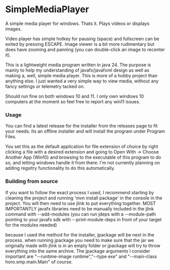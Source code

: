 # SimpleMediaPlayer
A simple media player for windows. Thats it. Plays videos or displays images.

Video player has simple hotkey for pausing (space) and fullscreen can be exited by pressing ESCAPE. Image viewer is a bit more rudimentary but does have zooming and panning (you can double-click an image to recenter it).

This is a lightweight media program written in java 24. The purpose is mainly to help my understanding of javafx/javafxml design as well as making a, well, simple media player. This is more of a hobby project than anything else. I just wanted a very simple way to view media, without any fancy settings or telemetry tacked on.

Should run fine on both windows 10 and 11. I only own windows 10 computers at the moment so feel free to report any win11 issues. 


### Usage

You can find a latest release for the installer from the releases page to fit your needs. Its an offline installer and will install the program under Program Files.

You set this as the default application for file extension of choice by right clicking a file with a desired extension and going to Open With -> Choose Another App (Win10) and browsing to the executable of this program to do so, and letting windows handle it from there. I'm not currently planning on adding regsitry functionality to do this automatically.

### Building from source

If you want to follow the exact process I used, I recommend starting by cleaning the project and running 'mvn install package' in the console in the project. You will then need to use jlink to put everything together. 
MOST IMPORTANTLY javafx libraries need to be manually included in the jlink command with --add-modules (you can run jdeps with a --module-path pointing to your javafx sdk with --print-module-deps in front of your target for the modules needed)

because I used the method for the installer, jpackage will be next in the process. when running jpackage you need to make sure that the jar we originally made with jlink is in an empty folder or jpackage will try to throw everything into the same archive. The jpackage arguments I consider important are "--runtime-image runtime","--type exe" and "--main-class horo.smp.main.Main" of course.
